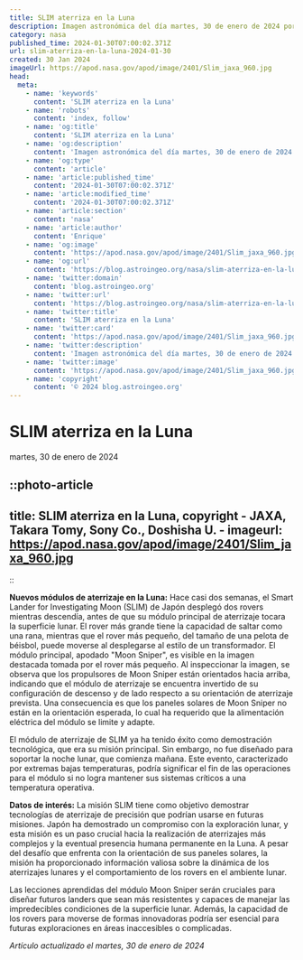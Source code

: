 ```yaml
---
title: SLIM aterriza en la Luna
description: Imagen astronómica del día martes, 30 de enero de 2024 por la NASA; SLIM aterriza en la Luna
category: nasa
published_time: 2024-01-30T07:00:02.371Z
url: slim-aterriza-en-la-luna-2024-01-30
created: 30 Jan 2024
imageUrl: https://apod.nasa.gov/apod/image/2401/Slim_jaxa_960.jpg
head:
  meta:
    - name: 'keywords'
      content: 'SLIM aterriza en la Luna'
    - name: 'robots'
      content: 'index, follow'
    - name: 'og:title'
      content: 'SLIM aterriza en la Luna'
    - name: 'og:description'
      content: 'Imagen astronómica del día martes, 30 de enero de 2024 por la NASA; SLIM aterriza en la Luna'
    - name: 'og:type'
      content: 'article'
    - name: 'article:published_time'
      content: '2024-01-30T07:00:02.371Z'
    - name: 'article:modified_time'
      content: '2024-01-30T07:00:02.371Z'
    - name: 'article:section'
      content: 'nasa'
    - name: 'article:author'
      content: 'Enrique'
    - name: 'og:image'
      content: 'https://apod.nasa.gov/apod/image/2401/Slim_jaxa_960.jpg'
    - name: 'og:url'
      content: 'https://blog.astroingeo.org/nasa/slim-aterriza-en-la-luna-2024-01-30'
    - name: 'twitter:domain'
      content: 'blog.astroingeo.org'
    - name: 'twitter:url'
      content: 'https://blog.astroingeo.org/nasa/slim-aterriza-en-la-luna-2024-01-30'
    - name: 'twitter:title'
      content: 'SLIM aterriza en la Luna'
    - name: 'twitter:card'
      content: 'https://apod.nasa.gov/apod/image/2401/Slim_jaxa_960.jpg'
    - name: 'twitter:description'
      content: 'Imagen astronómica del día martes, 30 de enero de 2024 por la NASA; SLIM aterriza en la Luna'
    - name: 'twitter:image'
      content: 'https://apod.nasa.gov/apod/image/2401/Slim_jaxa_960.jpg'
    - name: 'copyright'
      content: '© 2024 blog.astroingeo.org'
---
```

# SLIM aterriza en la Luna
martes, 30 de enero de 2024


::photo-article
---
title: SLIM aterriza en la Luna, copyright - JAXA, Takara Tomy, Sony Co., Doshisha U. -
imageurl: https://apod.nasa.gov/apod/image/2401/Slim_jaxa_960.jpg
---
::



**Nuevos módulos de aterrizaje en la Luna:** Hace casi dos semanas, el Smart Lander for Investigating Moon (SLIM) de Japón desplegó dos rovers mientras descendía, antes de que su módulo principal de aterrizaje tocara la superficie lunar. El rover más grande tiene la capacidad de saltar como una rana, mientras que el rover más pequeño, del tamaño de una pelota de béisbol, puede moverse al desplegarse al estilo de un transformador. El módulo principal, apodado "Moon Sniper", es visible en la imagen destacada tomada por el rover más pequeño. Al inspeccionar la imagen, se observa que los propulsores de Moon Sniper están orientados hacia arriba, indicando que el módulo de aterrizaje se encuentra invertido de su configuración de descenso y de lado respecto a su orientación de aterrizaje prevista. Una consecuencia es que los paneles solares de Moon Sniper no están en la orientación esperada, lo cual ha requerido que la alimentación eléctrica del módulo se limite y adapte.

El módulo de aterrizaje de SLIM ya ha tenido éxito como demostración tecnológica, que era su misión principal. Sin embargo, no fue diseñado para soportar la noche lunar, que comienza mañana. Este evento, caracterizado por extremas bajas temperaturas, podría significar el fin de las operaciones para el módulo si no logra mantener sus sistemas críticos a una temperatura operativa. 

**Datos de interés:** La misión SLIM tiene como objetivo demostrar tecnologías de aterrizaje de precisión que podrían usarse en futuras misiones. Japón ha demostrado un compromiso con la exploración lunar, y esta misión es un paso crucial hacia la realización de aterrizajes más complejos y la eventual presencia humana permanente en la Luna. A pesar del desafío que enfrenta con la orientación de sus paneles solares, la misión ha proporcionado información valiosa sobre la dinámica de los aterrizajes lunares y el comportamiento de los rovers en el ambiente lunar.

Las lecciones aprendidas del módulo Moon Sniper serán cruciales para diseñar futuros landers que sean más resistentes y capaces de manejar las impredecibles condiciones de la superficie lunar. Además, la capacidad de los rovers para moverse de formas innovadoras podría ser esencial para futuras exploraciones en áreas inaccesibles o complicadas.

_Artículo actualizado el martes, 30 de enero de 2024_